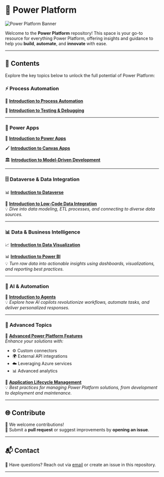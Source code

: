 # 🌟 Power Platform  
![Power Platform Banner](https://github.com/user-attachments/assets/71ffc02b-0d08-4b83-b636-3a9853fb3676)

Welcome to the **Power Platform** repository! This space is your go-to resource for everything Power Platform, offering insights and guidance to help you **build**, **automate**, and **innovate** with ease.

---

## 📂 Contents  

Explore the key topics below to unlock the full potential of Power Platform:

### ⚡ Process Automation
🔹 [**Introduction to Process Automation**](https://github.com/JacquiM/Power-Platform/blob/main/Introduction%20to%20Process%20Automation.md)  

🔹 [**Introduction to Testing & Debugging**](https://github.com/JacquiM/Power-Platform/blob/main/Introduction%20to%20Testing%20&%20Debugging.md)  

---

### 📱 Power Apps  
🎨 [**Introduction to Power Apps**](https://github.com/JacquiM/Power-Platform/blob/main/Introduction%20to%20Power%20Apps.md)  

🖌️ [**Introduction to Canvas Apps**](https://github.com/JacquiM/Power-Platform/blob/main/Introduction%20to%20Canvas%20Apps.md)  

🏛️ [**Introduction to Model-Driven Development**](https://github.com/JacquiM/Power-Platform/blob/main/Introduction%20to%20Model-Driven%20Development.md)  

---

### 🗄️ Dataverse & Data Integration  
📊 [**Introduction to Dataverse**](https://github.com/JacquiM/Power-Platform/blob/main/Introduction%20to%20Dataverse.md)  

🔗 [**Introduction to Low-Code Data Integration**](https://github.com/JacquiM/Power-Platform/blob/main/Introduction%20to%20Low-Code%20Data%20Integration.md)  
💡 *Dive into data modeling, ETL processes, and connecting to diverse data sources.*

---

### 📊 Data & Business Intelligence  
📈 [**Introduction to Data Visualization**](https://github.com/JacquiM/Power-Platform/blob/main/Introduction%20to%20Data%20Visualizations.md)  

📊 [**Introduction to Power BI**](https://github.com/JacquiM/Power-Platform/blob/main/Introduction%20to%20Power%20BI.md)  
💡 *Turn raw data into actionable insights using dashboards, visualizations, and reporting best practices.*

---

### 🤖 AI & Automation  
🦾 [**Introduction to Agents**](https://github.com/JacquiM/Power-Platform/blob/main/Introduction%20to%20Agents.md)  
💡 *Explore how AI copilots revolutionize workflows, automate tasks, and deliver personalized responses.*

---

### 🔧 Advanced Topics  
🚀 [**Advanced Power Platform Features**](https://github.com/JacquiM/Power-Platform/blob/main/Advanced%20Power%20Platform%20Features.md)  
*Enhance your solutions with:*
- ⚙️ Custom connectors  
- 🌍 External API integrations  
- ☁️ Leveraging Azure services  
- 📊 Advanced analytics  

🔄 [**Application Lifecycle Management**](https://github.com/JacquiM/Power-Platform/blob/main/Application%20Lifecycle%20Management.md)  
💡 *Best practices for managing Power Platform solutions, from development to deployment and maintenance.*

---

## 🌐 Contribute  

🚀 We welcome contributions!  
📌 Submit a **pull request** or suggest improvements by **opening an issue**.

---

## 📬 Contact  

📧 Have questions? Reach out via [email](mailto:contact@example.com) or create an issue in this repository.

---
